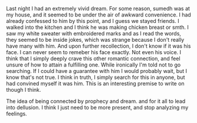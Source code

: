 Last night I had an extremely vivid dream. For some reason, sumedh was at my house, and it seemed to be under the air of awkward convenience. I had already confessed to him by this point, and I guess we stayed friends. I walked into the kitchen and I think he was making chicken breast or smth. I saw my white sweater with embroidered marks and as I read the words, they seemed to be inside jokes, which was strange because I don't really have many with him. And upon further recollection, I don't know if it was his face. I can never seem to remeber his face exactly. Not even his voice. I think that I simply deeply crave this other romantic connection, and feel unsure of how to attain a fulfilling one. While ironically I'm told not to go searching. If I could have a guarantee with him I would probably wait, but I know that's not true. I think in truth, I simply search for this in anyone, but had convined myself it was him. This is an interesting premise to write on though I think. 

The idea of being connected by prophecy and dream. and for it all to lead into dellusion. I think I just need to be more present, and stop analyzing my feelings. 